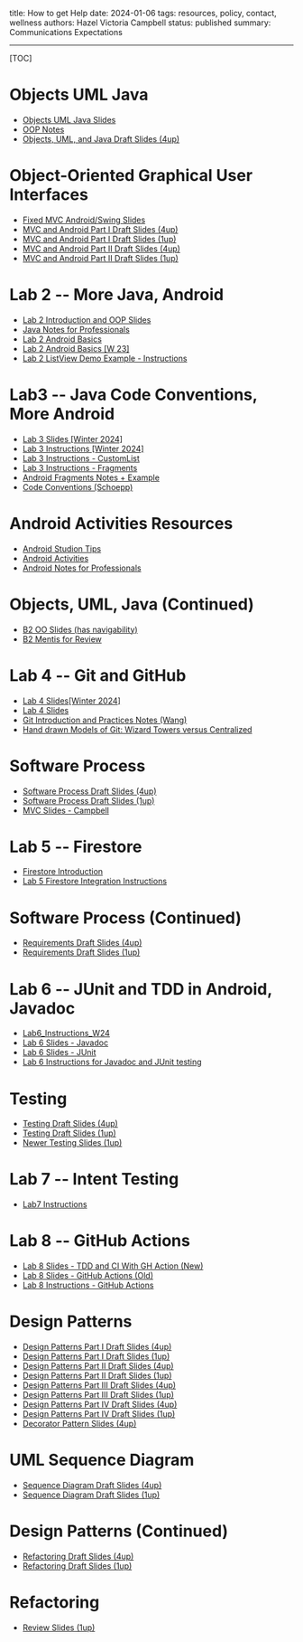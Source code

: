 title: How to get Help
date: 2024-01-06
tags: resources, policy, contact, wellness
authors: Hazel Victoria Campbell
status: published
summary: Communications Expectations

---

[TOC]

# Objects UML Java

* [Objects UML Java Slides]({attach}slides/02-OO.pdf)
* [OOP Notes]({attach}slides/OONotes.pdf)
* [Objects, UML, and Java Draft Slides (4up)]({attach}slides/02-OO.4up.pdf)

# Object-Oriented Graphical User Interfaces

* [Fixed MVC Android/Swing Slides]({attach}slides/MVCAndroid.pdf)
* [MVC and Android Part I Draft Slides (4up)]({attach}slides/MVCAndroid4up.pdf)
* [MVC and Android Part I Draft Slides (1up)]({attach}slides/MVCAndroidPart1.pdf)
* [MVC and Android Part II Draft Slides (4up)]({attach}slides/MVCAndroid4up2.pdf)
* [MVC and Android Part II Draft Slides (1up)]({attach}slides/MVC_AP2DS.pdf)



# Lab 2 -- More Java, Android 

* [Lab 2 Introduction and OOP Slides]({attach}slides/lab002slides.pdf)
* [Java Notes for Professionals]({attach}slides/JNP.pdf)
* [Lab 2 Android Basics]({attach}slides/LAB.pdf)
* [Lab 2 Android Basics [W 23]]({attach}slides/LAB2.pdf)
* [Lab 2 ListView Demo Example - Instructions]({attach}slides/LC.pdf)

# Lab3 -- Java Code Conventions, More Android 

* [Lab 3 Slides [Winter 2024]]({attach}slides/Lab_3_Slides_Winter_2023.pdf)
* [Lab 3 Instructions [Winter 2024]]({attach/Lab_3_Instructions_Winter_2023.pdf})
* [Lab 3 Instructions - CustomList]({attach/Lab_3_instructions_CustomList.pdf})
* [Lab 3 Instructions - Fragments]({attach}/Lab_3_Instructions_Fragments.pdf)
* [Android Fragments Notes + Example]({attach/Android_Fragments_Notes_Example.pdf})
* [Code Conventions (Schoepp)]({attach}/Code_Conventions_Schoepp.pdf)

# Android Activities Resources 

* [Android Studion Tips]({attach}slides/AST.pdf)
* [Android Activities]({attach}slides/AA.pdf)
* [Android Notes for Professionals]({attach}slides/ANP.pdf)


# Objects, UML, Java (Continued)

* [B2 OO Slides (has navigability)]({attach}slides/BOO.pdf)
* [B2 Mentis for Review]({attach}slides/MidRev.pdf)


# Lab 4 -- Git and GitHub

* [Lab 4 Slides[Winter 2024]]({attach}slides/CMPUT_301_Lab4_Slides.pptx)
* [Lab 4 Slides]({attach}slides/Lab4_GitGithub.pdf)
* [Git Introduction and Practices Notes (Wang)]({attach}slides/Git_Introduction_and_Practices.pdf)
* [Hand drawn Models of Git: Wizard Towers versus Centralized]({attach}slides/HDMofG.pdf)


# Software Process 

* [Software Process Draft Slides (4up)]({attach}slides/SP.pdf)
* [Software Process Draft Slides (1up)]({attach}slides/SP2.pdf)
* [MVC Slides - Campbell]({attach}slides/MVC2.pdf)

# Lab 5 -- Firestore

* [Firestore Introduction]({attach}slides/Firestore.pdf)
* [Lab 5 Firestore Integration Instructions]({attach}slides/Lab5FInteg.pdf)

# Software Process (Continued)

* [Requirements Draft Slides (4up)]({attach}slides/SP05.pdf)
* [Requirements Draft Slides (1up)]({attach}slides/SP05_2.pdf)

# Lab 6 -- JUnit and TDD in Android, Javadoc

* [Lab6_Instructions_W24]({attach}slides/L6Junit.pdf)
* [Lab 6 Slides - Javadoc]({attach}slides/Javadoc.pdf)
* [Lab 6 Slides - JUnit]({attach}slides/JUnit.pdf)
* [Lab 6 Instructions for Javadoc and JUnit testing]({attach}slides/L6InsJavadoc.pdf)

# Testing 

* [Testing Draft Slides (4up)]({attach}slides/06_Testing_4up.pdf)
* [Testing Draft Slides (1up)]({attach}slides/06_Testing.pdf)
* [Newer Testing Slides (1up)]({attach}slides/06-Testing.pdf)

# Lab 7 -- Intent Testing

* [Lab7 Instructions]({attach}slides/L7IntentTesting.pdf)

# Lab 8 -- GitHub Actions

* [Lab 8 Slides - TDD and CI With GH Action (New)]({attach}slides/TDD.pdf)
* [Lab 8 Slides - GitHub Actions (Old)]({attach}slides/GH.pdf)
* [Lab 8 Instructions - GitHub Actions]({attach}slides/L8_Action.pdf)

# Design Patterns

* [Design Patterns Part I Draft Slides (4up)]({attach}slides/07-Patterns-01.4up.pdf)
* [Design Patterns Part I Draft Slides (1up)]({attach}slides/07-Patterns-01.pdf)
* [Design Patterns Part II Draft Slides (4up)]({attach}slides/07-Patterns-02.4up.pdf)
* [Design Patterns Part II Draft Slides (1up)]({attach}slides/07-Patterns-02.pdf)
* [Design Patterns Part III Draft Slides (4up)]({attach}slides/07-Patterns-03.4up.pdf)
* [Design Patterns Part III Draft Slides (1up)]({attach}slides/07-Patterns-03.pdf)
* [Design Patterns Part IV Draft Slides (4up)]({attach}slides/07-Patterns-04.4up.pdf)
* [Design Patterns Part IV Draft Slides (1up)]({attach}slides/07-Patterns-04.pdf)
* [Decorator Pattern Slides (4up)]({attach}slides/decorator-pattern-talk.pdf)


# UML Sequence Diagram

* [Sequence Diagram Draft Slides (4up)]({attach}slides/Sequence_Diagram_4up.pdf)
* [Sequence Diagram Draft Slides (1up)]({attach}slides/Sequence_Diagram_1up.pdf)

# Design Patterns (Continued)

* [Refactoring Draft Slides (4up)]({attach}slides/08-Refactoring_4up.pdf)
* [Refactoring Draft Slides (1up)]({attach}slides/08-Refactoring.pdf)

# Refactoring 

* [Review Slides (1up)]({attach}slides/10_Review.pdf)
